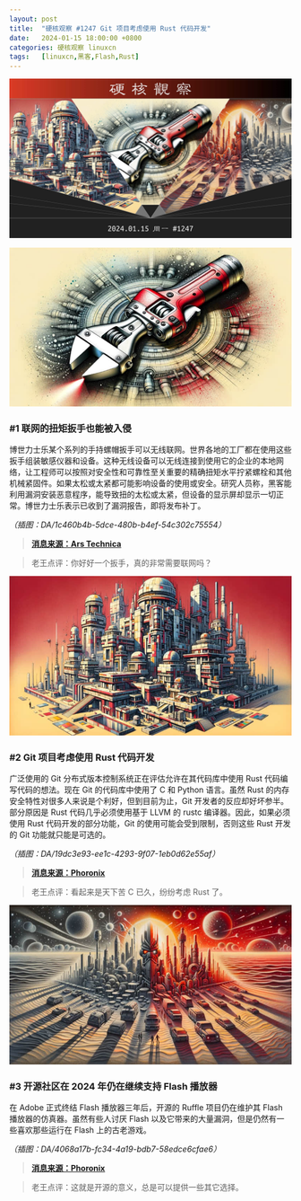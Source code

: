 ```yaml
---
layout: post
title:	"硬核观察 #1247 Git 项目考虑使用 Rust 代码开发"
date:	2024-01-15 18:00:00 +0800 
categories:	硬核观察 linuxcn 
tags:	[linuxcn,黑客,Flash,Rust]
---
```



![](/Asserts/Images/album/202401/15/175755bpzt733h6c9ilicc.jpg)


![](/Asserts/Images/album/202401/15/175911fvdov8fdpkapaqd8.png)


### #1 联网的扭矩扳手也能被入侵


博世力士乐某个系列的手持螺帽扳手可以无线联网。世界各地的工厂都在使用这些扳手组装敏感仪器和设备。这种无线设备可以无线连接到使用它的企业的本地网络，让工程师可以按照对安全性和可靠性至关重要的精确扭矩水平拧紧螺栓和其他机械紧固件。如果太松或太紧都可能影响设备的使用或安全。研究人员称，黑客能利用漏洞安装恶意程序，能导致扭的太松或太紧，但设备的显示屏却显示一切正常。博世力士乐表示已收到了漏洞报告，即将发布补丁。


*（插图：DA/1c460b4b-5dce-480b-b4ef-54c302c75554）*



> 
> **[消息来源：Ars Technica](https://arstechnica.com/security/2024/01/network-connected-wrenches-used-in-factories-can-be-hacked-for-sabotage-or-ransomware/)**
> 
> 
> 



> 
> 老王点评：你好好一个扳手，真的非常需要联网吗？
> 
> 
> 


![](/Asserts/Images/album/202401/15/175813b03y3li5k0cy50lk.png)


### #2 Git 项目考虑使用 Rust 代码开发


广泛使用的 Git 分布式版本控制系统正在评估允许在其代码库中使用 Rust 代码编写代码的想法。现在 Git 的代码库中使用了 C 和 Python 语言。虽然 Rust 的内存安全特性对很多人来说是个利好，但到目前为止，Git 开发者的反应却好坏参半。部分原因是 Rust 代码几乎必须使用基于 LLVM 的 rustc 编译器。因此，如果必须使用 Rust 代码开发的部分功能，Git 的使用可能会受到限制，否则这些 Rust 开发的 Git 功能就只能是可选的。


*（插图：DA/19dc3e93-ee1c-4293-9f07-1eb0d62e55af）*



> 
> **[消息来源：Phoronix](https://www.phoronix.com/news/GCC-Rust-Developer-Discussion)**
> 
> 
> 



> 
> 老王点评：看起来是天下苦 C 已久，纷纷考虑 Rust 了。
> 
> 
> 


![](/Asserts/Images/album/202401/15/175835lgbgr6hpge0nbnhb.png)


### #3 开源社区在 2024 年仍在继续支持 Flash 播放器


在 Adobe 正式终结 Flash 播放器三年后，开源的 Ruffle 项目仍在维护其 Flash 播放器的仿真器。虽然有些人讨厌 Flash 以及它带来的大量漏洞，但是仍然有一些喜欢那些运行在 Flash 上的古老游戏。


*（插图：DA/4068a17b-fc34-4a19-bdb7-58edce6cfae6）*



> 
> **[消息来源：Phoronix](https://www.phoronix.com/news/Adobe-Flash-Ruffle-2024)**
> 
> 
> 



> 
> 老王点评：这就是开源的意义，总是可以提供一些其它选择。
> 
> 
>
